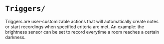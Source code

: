 `Triggers/`
===
Triggers are user-customizable actions that will automatically create notes or start recordings when specified criteria are met. An example: the brightness sensor can be set to record everytime a room reaches a certain darkness.
